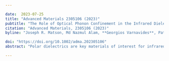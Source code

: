 ```yaml
---

date:  2023-07-25
title: "Advanced Materials 2305106 (2023)"
pubtitle: "The Role of Optical Phonon Confinement in the Infrared Dielectric Response of III-V Superlattices"
citation: "Advanced Materials, 2305106 (2023)"
byline: "Joseph R. Matson, Md Nazmul Alam, **Georgios Varnavides**, Patrick Sohr, Sean Knight, Vanya Darakchieva, Megan Stokey, Mathias Schubert, Ayman Said, Thomas Beechem, Prineha Narang, Stephanie Law, and Joshua D. Caldwell"

doi: "https://doi.org/10.1002/adma.202305106"
abstract: "Polar dielectrics are key materials of interest for infrared (IR) nanophotonic applications due to their ability to host phonon-polaritons that allow for low-loss, subdiffractional control of light. The properties of phonon-polaritons are limited by the characteristics of optical phonons, which are nominally fixed for most “bulk” materials. Superlattices composed of alternating atomically thin materials offer control over crystal anisotropy through changes in composition, optical phonon confinement, and the emergence of new modes. In particular, the modified optical phonons in superlattices offer the potential for so-called crystalline hybrids whose IR properties cannot be described as a simple mixture of the bulk constituents. To date, however, studies have primarily focused on identifying the presence of new or modified optical phonon modes rather than assessing their impact on the IR response. This study focuses on assessing the impact of confined optical phonon modes on the hybrid IR dielectric function in superlattices of GaSb and AlSb. Using a combination of first principles theory, Raman, FTIR, and spectroscopic ellipsometry, the hybrid dielectric function is found to track the confinement of optical phonons, leading to optical phonon spectral shifts of up to 20 cm−1. These results provide an alternative pathway toward designer IR optical materials."

---
```


